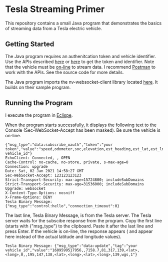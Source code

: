# Tesla Streaming Primer
This repository contains a small Java program that demonstrates the basics of streaming data from a Tesla electric vehicle.

## Getting Started
The Java program requires an authenitcation token and vehicle identifier.  Use the APIs described [here](https://tesla-api.timdorr.com/) or [here](https://www.teslaapi.io/) to get the token and identifier.  Note that the vehicle must be [on-line](https://tesla-api.timdorr.com/vehicle/commands/wake) to stream data.  I recommend [Postman](https://www.postman.com/) to work with the APIs.  See the source code for more details.

The Java program imports the nv-websocket-client library located [here](https://github.com/TakahikoKawasaki/nv-websocket-client).  It builds on their sample program.

## Running the Program
I execute the program in [Eclispe](https://www.eclipse.org/downloads/packages/release/kepler/sr1/eclipse-ide-java-developers).

When the program starts successfully, it displays the following text to the Console (Sec-WebSocket-Accept has been masked).  Be sure the vehicle is on-line.

```
{"msg_type":"data:subscribe_oauth","token":"your token","value":"speed,odometer,soc,elevation,est_heading,est_lat,est_lng,power,shift_state,range,est_range,heading,est_corrected_lat,est_corrected_lng,native_latitude,native_longitude,native_heading,native_type,native_location_supported","tag":"your vehicle_id"}
EchoClient: Connected, , OPEN
Cache-Control: no-cache, no-store, private, s-max-age=0
Connection: upgrade
Date: Sat, 02 Jan 2021 14:58:27 GMT
Sec-WebSocket-Accept: 123123123123
Strict-Transport-Security: max-age=15724800; includeSubDomains
Strict-Transport-Security: max-age=31536000; includeSubDomains
Upgrade: websocket
X-Content-Type-Options: nosniff
X-Frame-Options: DENY
Tesla Binary Message: {"msg_type":"control:hello","connection_timeout":0}
```
The last line, Tesla Binary Message, is from the Tesla server.  The Tesla server waits for the subscibe response from the program.  Copy the first line (starts with {"msg_type") to the clipboard.  Paste it after the last line and press Enter.  If the vehicle is on-line, the response appears (<lat> and <long> appear here instead of the actual latitude and longitude values).

```
Tesla Binary Message: {"msg_type":"data:update","tag":"your vehicle_id","value":"1609599517956,,7158.7,81,317,139,<lat>,<long>,0,,195,147,138,<lat>,<long>,<lat>,<long>,139,wgs,1"}
```



